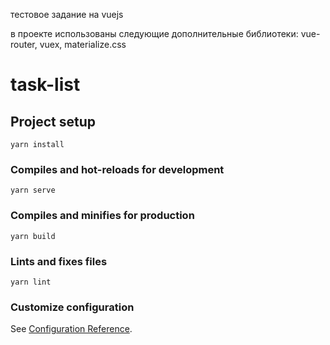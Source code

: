 тестовое задание на vuejs

в проекте использованы следующие дополнительные библиотеки: vue-router, vuex, materialize.css

# task-list

## Project setup
```
yarn install
```

### Compiles and hot-reloads for development
```
yarn serve
```

### Compiles and minifies for production
```
yarn build
```

### Lints and fixes files
```
yarn lint
```

### Customize configuration
See [Configuration Reference](https://cli.vuejs.org/config/).
